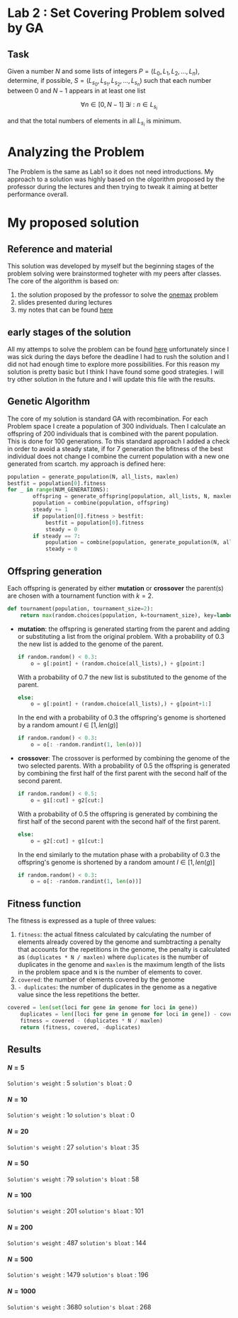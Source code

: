 # Lab 2 : Set Covering Problem solved by GA
## Task

Given a number $N$ and some lists of integers $P = (L_0, L_1, L_2, ..., L_n)$, 
determine, if possible, $S = (L_{s_0}, L_{s_1}, L_{s_2}, ..., L_{s_n})$
such that each number between $0$ and $N-1$ appears in at least one list

$$\forall n \in [0, N-1] \ \exists i : n \in L_{s_i}$$

and that the total numbers of elements in all $L_{s_i}$ is minimum. 

# Analyzing the Problem
The Problem is the same as Lab1 so it does not need introductions. My approach to a solution was highly based on the olgorithm proposed by the professor during the lectures and then trying to tweak it aiming at better performance overall.

# My proposed solution

## Reference and material
This solution was developed by myself but the beginning stages of the problem solving were brainstormed togheter with my peers after classes. The core of the algorithm is based on:
1. the solution proposed by the professor to solve the [onemax](https://github.com/squillero/computational-intelligence/blob/master/2022-23/one-max.ipynb) problem
2. slides presented during lectures
3. my notes that can be found [here](https://github.com/lorenzobellino/Computational-Intelligence-2022/blob/main/tests-examples-challenges/evolutionaryComputation/evolution.md)
## early stages of the solution
All my attemps to solve the problem can be found [here](https://github.com/lorenzobellino/Computational-Intelligence-2022/tree/main/tests-examples-challenges/lab2) unfortunately since I was sick during the days before the deadline I had to rush the solution and I did not had enough time to explore more possibilities. For this reason my solution is pretty basic but I think I have found some good strategies. I will try other solution in the future and I will update this file with the results.

## Genetic Algorithm
The core of my solution is standard GA with recombination.
For each Problem space I create a population of $300$ individuals.
Then I calculate an offspring of $200$ individuals that is combined with the parent population. This is done for $100$ generations.
To this standard approach I added a check in order to avoid a steady state, if for 7 generation the bfitness of the best individual does not change I combine the current population with a new one generated from scartch.
my approach is defined here:
```python
population = generate_population(N, all_lists, maxlen)
bestfit = population[0].fitness
for _ in range(NUM_GENERATIONS):
        offspring = generate_offspring(population, all_lists, N, maxlen)
        population = combine(population, offspring)
        steady += 1
        if population[0].fitness > bestfit:
            bestfit = population[0].fitness
            steady = 0
        if steady == 7:
            population = combine(population, generate_population(N, all_lists, maxlen))
            steady = 0
```
## Offspring generation
Each offspring is generated by either **mutation** or **crossover** the parent(s) are chosen with a tournament function with $k=2$.
```python
def tournament(population, tournament_size=2):
    return max(random.choices(population, k=tournament_size), key=lambda i: i.fitness)
```

- **mutation**:
    the offspring is generated starting from the parent and adding or substituting a list from the original problem.
    With a probability of $0.3$ the new list is added to the genome of the parent.
    ```python
    if random.random() < 0.3:
        o = g[:point] + (random.choice(all_lists),) + g[point:]
    ```
    With a probability of $0.7$ the new list is substituted to the genome of the parent.
    ```python
    else:
        o = g[:point] + (random.choice(all_lists),) + g[point+1:]
    ```
    In the end with a probability of $0.3$ the offspring's genome is shortened by a random amount $l \in [1 , len(g)]$
    ```python
    if random.random() < 0.3:
        o = o[: -random.randint(1, len(o))]
    ```
- **crossover**:
    The crossover is performed by combining the genome of the two selected parents.
    With a probability of $0.5$ the offspring is generated by combining the first half of the first parent with the second half of the second parent.
    ```python
    if random.random() < 0.5:
        o = g1[:cut] + g2[cut:]
    ```
    With a probability of $0.5$ the offspring is generated by combining the first half of the second parent with the second half of the first parent.
    ```python
    else:
        o = g2[:cut] + g1[cut:]
    ```
    In the end similarly to the mutation phase with a probability of $0.3$ the offspring's genome is shortened by a random amount $l \in [1 , len(g)]$
    ```python
    if random.random() < 0.3:
        o = o[: -random.randint(1, len(o))]
    ```
## Fitness function
The fitness is expressed as a tuple of three values:
1. ```fitness```: the actual fitness calculated by calculating the number of elements already covered by the genome and sumbtracting a penalty that accounts for the repetitions in the genome, the penalty is calculated as ```(duplicates * N / maxlen)``` where ```duplicates``` is the number of duplicates in the genome and ```maxlen``` is the maximum length of the lists in the problem space and ```N``` is the number of elements to cover.
2. ```covered```: the number of elements covered by the genome
3. ```- duplicates```: the number of duplicates in the genome as a negative value since the less repetitions the better.

```python
covered = len(set(loci for gene in genome for loci in gene))
    duplicates = len([loci for gene in genome for loci in gene]) - covered
    fitness = covered - (duplicates * N / maxlen)
    return (fitness, covered, -duplicates)
```
    
## Results
#### $N = 5$
```Solution's weight``` : $5$
```solution's bloat``` : $0$
#### $N = 10$
```Solution's weight``` : $1o$
```solution's bloat``` : $0$
#### $N = 20$
```Solution's weight``` : $27$
```solution's bloat``` : $35$
#### $N = 50$
```Solution's weight``` : $79$
```solution's bloat``` : $58$
#### $N = 100$
```Solution's weight``` : $201$
```solution's bloat``` : $101$
#### $N = 200$
```Solution's weight``` : $487$
```solution's bloat``` : $144$
#### $N = 500$
```Solution's weight``` : $1479$
```solution's bloat``` : $196$
#### $N = 1000$
```Solution's weight``` : $3680$
```solution's bloat``` : $268$

